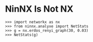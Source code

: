 NinNX Is Not NX
================


    >>> import networkx as nx
    >>> from ninnx.analyxe import NetStats
    >>> g = nx.erdos_renyi_graph(30, 0.03)
    >>> NetStats(g)
